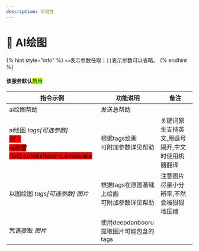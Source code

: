 ```yaml
---
description: 实验性
---
```


# 🧪 AI绘图

{% hint style="info" %}
`<>`表示参数任取；`[]`表示参数可以省略。
{% endhint %}

#### 该服务默认<mark style="color:green;">启用</mark>

| 指令示例                                                                                                                                                                                   | 功能说明                               | 备注                        |
| -------------------------------------------------------------------------------------------------------------------------------------------------------------------------------------- | ---------------------------------- | ------------------------- |
| ai绘图帮助                                                                                                                                                                                 | 发送总帮助                              |                           |
| <p>ai绘图 <em>tags[可选参数]</em><br><em><mark style="background-color:red;">例：</mark></em><br><em><mark style="background-color:red;">ai绘图 {loli},cute&#x26;shape=Landscape</mark></em></p> | <p>根据tags绘画<br>可附加参数详见帮助</p>       | 关键词原生支持英文,用逗号隔开,中文时使用机器翻译 |
| 以图绘图 _tags\[可选参数] 图片_                                                                                                                                                                  | <p>根据tags在原图基础上绘画<br>可附加参数详见帮助</p> | 注意图片尽量小分辨率,不然会被狠狠地压缩      |
| 咒语提取 _图片_                                                                                                                                                                              | 使用deepdanbooru提取图片可能包含的tags        |                           |
